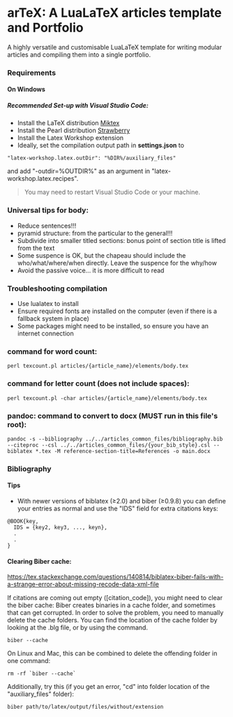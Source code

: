 # arTeX: A LuaLaTeX articles template and Portfolio
A highly versatile and customisable LuaLaTeX template for writing modular articles and compiling them into a single portfolio.

### Requirements
#### On Windows
##### Recommended Set-up with Visual Studio Code:
- Install the LaTeX distribution [Miktex](https://miktex.org/download)
- Install the Pearl distribution [Strawberry](https://strawberryperl.com/)
- Install the Latex Workshop extension
- Ideally, set the compilation output path in **settings.json** to

````
"latex-workshop.latex.outDir": "%DIR%/auxiliary_files"
````

and add "-outdir=%OUTDIR%" as an argument in "latex-workshop.latex.recipes".


> You may need to restart Visual Studio Code or your machine.


###  Universal tips for body:
- Reduce sentences!!!
- pyramid structure: from the particular to the general!!!
- Subdivide into smaller titled sections: bonus point of section title is lifted from the text
- Some suspence is OK, but the chapeau should include the who/what/where/when directly. Leave the suspence for the why/how
- Avoid the passive voice... it is more difficult to read


### Troubleshooting compilation
- Use lualatex to install
- Ensure required fonts are installed on the computer (even if there is a fallback system in place)
- Some packages might need to be installed, so ensure you have an internet connection

### command for word count:
```
perl texcount.pl articles/{article_name}/elements/body.tex
```

### command for letter count (does not include spaces):
```
perl texcount.pl -char articles/{article_name}/elements/body.tex
```

### pandoc: command to convert to docx (MUST run in this file's root):
```
pandoc -s --bibliography ../../articles_common_files/bibliography.bib --citeproc --csl ../../articles_common_files/{your_bib_style}.csl --biblatex *.tex -M reference-section-title=References -o main.docx
```

###  Bibliography
####  Tips
- With newer versions of biblatex (≥2.0) and biber (≥0.9.8) you can define your entries as normal and use the "IDS" field for extra citations keys:

```
@BOOK{key,
  IDS = {key2, key3, ..., keyn},
  .
  .
}
```

#### Clearing Biber cache:
https://tex.stackexchange.com/questions/140814/biblatex-biber-fails-with-a-strange-error-about-missing-recode-data-xml-file

If citations are coming out empty ([citation_code]), you might need to clear the biber cache: Biber creates binaries in a cache folder, and sometimes that can get corrupted. In order to solve the problem, you need to manually delete the cache folders.
You can find the location of the cache folder by looking at the .blg file, or by using the command.
```
biber --cache
```
On Linux and Mac, this can be combined to delete the offending folder in one command:
```
rm -rf `biber --cache`
```

Additionally, try this (if you get an error, "cd" into folder location of the "auxiliary_files" folder):
```
biber path/to/latex/output/files/without/extension
```